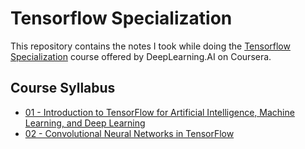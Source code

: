 # Tensorflow Specialization

This repository contains the notes I took while doing the [Tensorflow Specialization](https://www.coursera.org/professional-certificates/tensorflow-in-practice) course offered by DeepLearning.AI on Coursera. 

## Course Syllabus

 - [01 - Introduction to TensorFlow for Artificial Intelligence, Machine Learning, and Deep Learning](01%20-%20Introduction%20to%20TensorFlow%20for%20Artificial%20Intelligence,%20Machine%20Learning,%20and%20Deep%20Learning)
 - [02 - Convolutional Neural Networks in TensorFlow](02%20-%20Convolutional%20Neural%20Networks%20in%20TensorFlow)